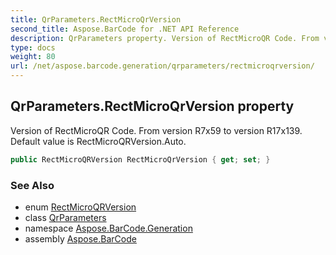 ```yaml
---
title: QrParameters.RectMicroQrVersion
second_title: Aspose.BarCode for .NET API Reference
description: QrParameters property. Version of RectMicroQR Code. From version R7x59 to version R17x139. Default value is RectMicroQRVersion.Auto
type: docs
weight: 80
url: /net/aspose.barcode.generation/qrparameters/rectmicroqrversion/
---
```

## QrParameters.RectMicroQrVersion property

Version of RectMicroQR Code. From version R7x59 to version R17x139. Default value is RectMicroQRVersion.Auto.

```csharp
public RectMicroQRVersion RectMicroQrVersion { get; set; }
```

### See Also

* enum [RectMicroQRVersion](../../rectmicroqrversion/)
* class [QrParameters](../)
* namespace [Aspose.BarCode.Generation](../../qrparameters/)
* assembly [Aspose.BarCode](../../../)


